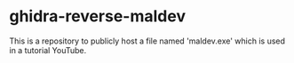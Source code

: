 # ghidra-reverse-maldev
This is a repository to publicly host a file named 'maldev.exe' which is used in a tutorial YouTube.
